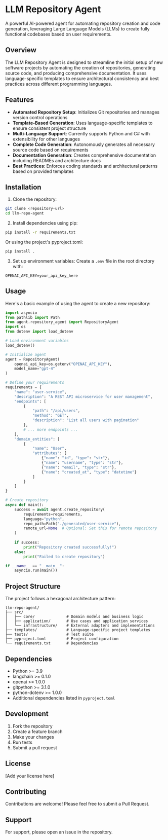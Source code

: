 # LLM Repository Agent

A powerful AI-powered agent for automating repository creation and code generation, leveraging Large Language Models (LLMs) to create fully functional codebases based on user requirements.

## Overview

The LLM Repository Agent is designed to streamline the initial setup of new software projects by automating the creation of repositories, generating source code, and producing comprehensive documentation. It uses language-specific templates to ensure architectural consistency and best practices across different programming languages.

## Features

- **Automated Repository Setup**: Initializes Git repositories and manages version control operations
- **Template-Based Generation**: Uses language-specific templates to ensure consistent project structure
- **Multi-Language Support**: Currently supports Python and C# with extensibility for other languages
- **Complete Code Generation**: Autonomously generates all necessary source code based on requirements
- **Documentation Generation**: Creates comprehensive documentation including READMEs and architecture docs
- **Best Practices**: Enforces coding standards and architectural patterns based on provided templates

## Installation

1. Clone the repository:
```bash
git clone <repository-url>
cd llm-repo-agent
```

2. Install dependencies using pip:
```bash
pip install -r requirements.txt
```

Or using the project's pyproject.toml:
```bash
pip install .
```

3. Set up environment variables:
Create a `.env` file in the root directory with:
```env
OPENAI_API_KEY=your_api_key_here
```

## Usage

Here's a basic example of using the agent to create a new repository:

```python
import asyncio
from pathlib import Path
from agent.repository_agent import RepositoryAgent
import os
from dotenv import load_dotenv

# Load environment variables
load_dotenv()

# Initialize agent
agent = RepositoryAgent(
    openai_api_key=os.getenv("OPENAI_API_KEY"),
    model_name="gpt-4"
)

# Define your requirements
requirements = {
    "name": "user-service",
    "description": "A REST API microservice for user management",
    "endpoints": [
        {
            "path": "/api/users",
            "method": "GET",
            "description": "List all users with pagination"
        },
        # ... more endpoints ...
    ],
    "domain_entities": [
        {
            "name": "User",
            "attributes": [
                {"name": "id", "type": "str"},
                {"name": "username", "type": "str"},
                {"name": "email", "type": "str"},
                {"name": "created_at", "type": "datetime"}
            ]
        }
    ]
}

# Create repository
async def main():
    success = await agent.create_repository(
        requirements=requirements,
        language="python",
        repo_path=Path("./generated/user-service"),
        remote_url=None  # Optional: Set this for remote repository
    )
    
    if success:
        print("Repository created successfully!")
    else:
        print("Failed to create repository")

if __name__ == "__main__":
    asyncio.run(main())
```

## Project Structure

The project follows a hexagonal architecture pattern:

```
llm-repo-agent/
├── src/
│   ├── core/              # Domain models and business logic
│   ├── application/       # Use cases and application services
│   └── infrastructure/    # External adapters and implementations
├── templates/             # Language-specific project templates
├── tests/                 # Test suite
├── pyproject.toml         # Project configuration
└── requirements.txt       # Dependencies
```

## Dependencies

- Python >= 3.9
- langchain >= 0.1.0
- openai >= 1.0.0
- gitpython >= 3.1.0
- python-dotenv >= 1.0.0
- Additional dependencies listed in `pyproject.toml`

## Development

1. Fork the repository
2. Create a feature branch
3. Make your changes
4. Run tests
5. Submit a pull request

## License

[Add your license here]

## Contributing

Contributions are welcome! Please feel free to submit a Pull Request.

## Support

For support, please open an issue in the repository.
